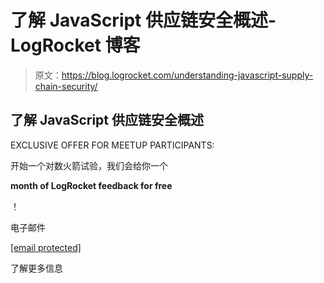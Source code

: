 # 了解 JavaScript 供应链安全概述- LogRocket 博客

> 原文：<https://blog.logrocket.com/understanding-javascript-supply-chain-security/>

## 了解 JavaScript 供应链安全概述

EXCLUSIVE OFFER FOR MEETUP PARTICIPANTS:

开始一个对数火箭试验，我们会给你一个

**month of LogRocket feedback for free**

！

电子邮件

[[email protected]](/cdn-cgi/l/email-protection)

了解更多信息